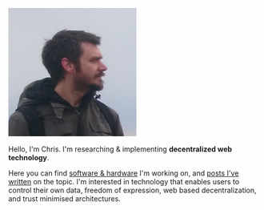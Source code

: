 ![](./avatar.png)

Hello, I'm Chris. I'm researching & implementing **decentralized web technology**.

Here you can find [software & hardware](#technology) I'm working on, and [posts I've written](#posts) on the topic. I'm interested in technology that enables users to control their own data, freedom of expression, web based decentralization, and trust minimised architectures.

